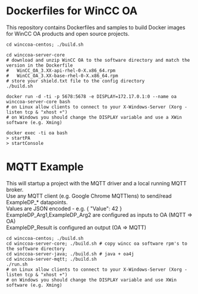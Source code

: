 # Dockerfiles for WinCC OA

This repository contains Dockerfiles and samples to build Docker images for WinCC OA products and open source projects.
```
cd winccoa-centos; ./build.sh

cd winccoa-server-core
# download and unzip WinCC OA to the software directory and match the version in the Dockerfile
#   WinCC_OA_3.XX-api-rhel-0-X.x86_64.rpm 
#   WinCC_OA_3.XX-base-rhel-0-X.x86_64.rpm
# store your shield.txt file to the config directory
./build.sh

docker run -d -ti -p 5678:5678 -e DISPLAY=172.17.0.1:0 --name oa winccoa-server-core bash 
# on Linux allow clients to connect to your X-Windows-Server (Xorg -listen tcp & "xhost +")
# on Windows you should change the DISPLAY variable and use a XWin software (e.g. Xming)

docker exec -ti oa bash
> startPA
> startConsole
```

# MQTT Example
This will startup a project with the MQTT driver and a local running MQTT broker.<br>
Use any MQTT client (e.g. Google Chrome MQTTlens) to send/read ExampleDP_* datapoints.<br>
Values are JSON encoded - e.g. { "Value": 42 }<br>
ExampleDP_Arg1,ExampleDP_Arg2 are configured as inputs to OA (MQTT => OA)<br>
ExampleDP_Result is configured an output (OA => MQTT)<br>
```
cd winccoa-centos; ./build.sh
cd winccoa-server-core; ./build.sh # copy wincc oa software rpm's to the software directory
cd winccoa-server-java; ./build.sh # java + oa4j 
cd winccoa-server-mqtt; ./build.sh
./run.sh 
# on Linux allow clients to connect to your X-Windows-Server (Xorg -listen tcp & "xhost +")
# on Windows you should change the DISPLAY variable and use XWin software (e.g. Xming)
```
